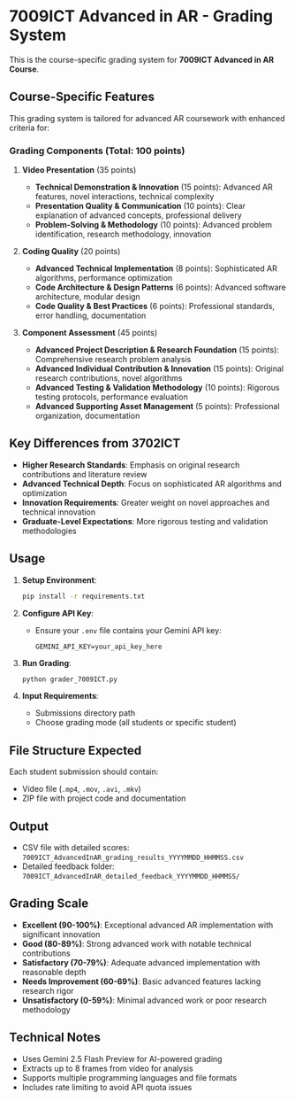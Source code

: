 # 7009ICT Advanced in AR - Grading System

This is the course-specific grading system for **7009ICT Advanced in AR Course**.

## Course-Specific Features

This grading system is tailored for advanced AR coursework with enhanced criteria for:

### Grading Components (Total: 100 points)

1. **Video Presentation** (35 points)
   - **Technical Demonstration & Innovation** (15 points): Advanced AR features, novel interactions, technical complexity
   - **Presentation Quality & Communication** (10 points): Clear explanation of advanced concepts, professional delivery
   - **Problem-Solving & Methodology** (10 points): Advanced problem identification, research methodology, innovation

2. **Coding Quality** (20 points)
   - **Advanced Technical Implementation** (8 points): Sophisticated AR algorithms, performance optimization
   - **Code Architecture & Design Patterns** (6 points): Advanced software architecture, modular design
   - **Code Quality & Best Practices** (6 points): Professional standards, error handling, documentation

3. **Component Assessment** (45 points)
   - **Advanced Project Description & Research Foundation** (15 points): Comprehensive research problem analysis
   - **Advanced Individual Contribution & Innovation** (15 points): Original research contributions, novel algorithms
   - **Advanced Testing & Validation Methodology** (10 points): Rigorous testing protocols, performance evaluation
   - **Advanced Supporting Asset Management** (5 points): Professional organization, documentation

## Key Differences from 3702ICT

- **Higher Research Standards**: Emphasis on original research contributions and literature review
- **Advanced Technical Depth**: Focus on sophisticated AR algorithms and optimization
- **Innovation Requirements**: Greater weight on novel approaches and technical innovation
- **Graduate-Level Expectations**: More rigorous testing and validation methodologies

## Usage

1. **Setup Environment**:
   ```bash
   pip install -r requirements.txt
   ```

2. **Configure API Key**:
   - Ensure your `.env` file contains your Gemini API key:
     ```
     GEMINI_API_KEY=your_api_key_here
     ```

3. **Run Grading**:
   ```bash
   python grader_7009ICT.py
   ```

4. **Input Requirements**:
   - Submissions directory path
   - Choose grading mode (all students or specific student)

## File Structure Expected

Each student submission should contain:
- Video file (`.mp4`, `.mov`, `.avi`, `.mkv`)
- ZIP file with project code and documentation

## Output

- CSV file with detailed scores: `7009ICT_AdvancedInAR_grading_results_YYYYMMDD_HHMMSS.csv`
- Detailed feedback folder: `7009ICT_AdvancedInAR_detailed_feedback_YYYYMMDD_HHMMSS/`

## Grading Scale

- **Excellent (90-100%)**: Exceptional advanced AR implementation with significant innovation
- **Good (80-89%)**: Strong advanced work with notable technical contributions
- **Satisfactory (70-79%)**: Adequate advanced implementation with reasonable depth
- **Needs Improvement (60-69%)**: Basic advanced features lacking research rigor
- **Unsatisfactory (0-59%)**: Minimal advanced work or poor research methodology

## Technical Notes

- Uses Gemini 2.5 Flash Preview for AI-powered grading
- Extracts up to 8 frames from video for analysis
- Supports multiple programming languages and file formats
- Includes rate limiting to avoid API quota issues
